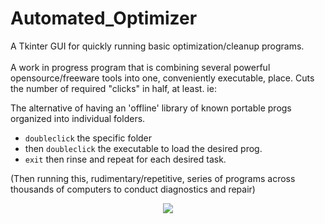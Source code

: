 # Automated_Optimizer

A Tkinter GUI for quickly running basic optimization/cleanup programs.<br><br>
A work in progress program that is combining several powerful opensource/freeware tools into one, conveniently executable, place. Cuts the number of required "clicks" in half, at least. ie:

The alternative of having an 'offline' library of known portable progs organized into individual folders. <br>
* `doubleclick` the specific folder<br>
* then `doubleclick` the executable to load the desired prog.<br>
* `exit` then rinse and repeat for each desired task. <br>

(Then running this, rudimentary/repetitive, series of programs across thousands of computers to conduct diagnostics and repair)
<p align="center">
<img src='http://s16.postimg.org/gxucqw6k5/Untitled.png'>
</center>

